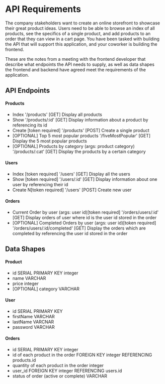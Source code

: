 # API Requirements
The company stakeholders want to create an online storefront to showcase their great product ideas. Users need to be able to browse an index of all products, see the specifics of a single product, and add products to an order that they can view in a cart page. You have been tasked with building the API that will support this application, and your coworker is building the frontend.

These are the notes from a meeting with the frontend developer that describe what endpoints the API needs to supply, as well as data shapes the frontend and backend have agreed meet the requirements of the application. 

## API Endpoints
#### Products
- Index '/products' [GET] Display all products
- Show  '/products/:id' [GET] Display information about a product by referencing its id
- Create [token required] '/products' [POST] Create a single product 
- [OPTIONAL] Top 5 most popular products '/fiveMostPopular' [GET] Display the 5 most popular products
- [OPTIONAL] Products by category (args: product category) '/products/:cat' [GET] Display the products by a certain category

#### Users
- Index [token required]   '/users' [GET] Display all the users 
- Show [token required]    '/users/:id' [GET] Display information about one user by referencing their id
- Create N[token required] '/users' [POST] Create new user

#### Orders
- Current Order by user (args: user id)[token required] '/orders/users/:id' [GET] Display orders of user where id is the user id stored in the order 
- [OPTIONAL] Completed Orders by user (args: user id)[token required] '/orders/users/:id/completed' [GET] Display the orders which are completed by referencing the user id stored in the order

## Data Shapes
#### Product
-  id SERIAL PRIMARY KEY integer
- name VARCHAR
- price integer
- [OPTIONAL] category VARCHAR 

#### User
- id SERIAL PRIMARY KEY
- firstName VARCHAR
- lastName  VARCNAR
- password  VARCHAR

#### Orders
- id                                     SERIAL PRIMARY KEY integer
- id of each product in the order        FOREIGN KEY integer REFERENCING products.id
- quantity of each product in the order  integer 
- user_id                                FOREIGN KEY integer REFERENCING users.id
- status of order (active or complete)   VARCHAR 

